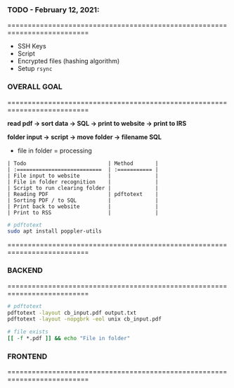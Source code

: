 ### TODO - February 12, 2021:
==========================================================================
- SSH Keys
- Script
- Encrypted files (hashing algorithm)
- Setup `rsync`

### OVERALL GOAL
==========================================================================

**read pdf -> sort data -> SQL -> print to website -> print to IRS**

**folder input -> script -> move folder -> filename SQL**
  - file in folder = processing

```
| Todo                          | Method       |
| :===========================  | :=========== |
| File input to website         |              |
| File in folder recognition    |              |
| Script to run clearing folder |              |
| Reading PDF                   | pdftotext    |
| Sorting PDF / to SQL          |              |
| Print back to website         |              |
| Print to RSS                  |              |
```

```sh
# pdftotext
sudo apt install poppler-utils
```
==========================================================================


### BACKEND
==========================================================================
```sh
# pdftotext
pdftotext -layout cb_input.pdf output.txt
pdftotext -layout -nopgbrk -eol unix cb_input.pdf
```

```sh
# file exists
[[ -f *.pdf ]] && echo "File in folder"
```


### FRONTEND
==========================================================================
